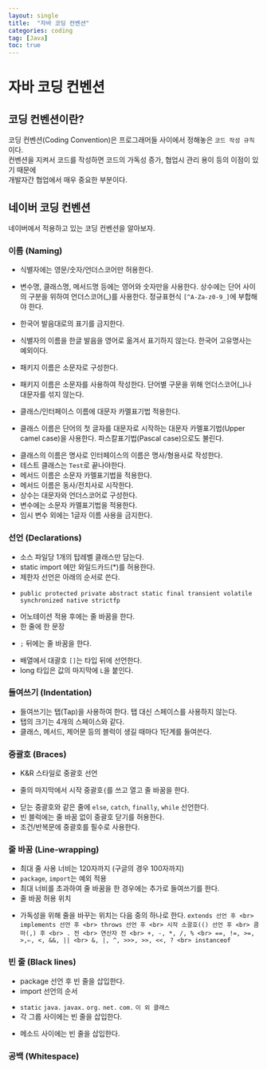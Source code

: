 ```yaml
---
layout: single
title:  "자바 코딩 컨벤션"
categories: coding
tag: [Java]
toc: true
---
```


# 자바 코딩 컨벤션

## 코딩 컨벤션이란?
코딩 컨벤션(Coding Convention)은 프로그래머들 사이에서 정해놓은 `코드 작성 규칙`이다. <br>
컨벤션을 지켜서 코드를 작성하면 코드의 가독성 증가, 협업시 관리 용이 등의 이점이 있기 때문에 <br>
개발자간 협업에서 매우 중요한 부분이다.

## 네이버 코딩 컨벤션
네이버에서 적용하고 있는 코딩 컨벤션을 알아보자.
### 이름 (Naming)
- 식별자에는 영문/숫자/언더스코어만 허용한다.
+ 변수명, 클래스명, 메서드명 등에는 영어와 숫자만을 사용한다. 상수에는 단어 사이의 구분을 위하여 언더스코어(_)를 사용한다. 정규표현식 `[^A-Za-z0-9_]`에 부합해야 한다. 
- 한국어 발음대로의 표기를 금지한다.
+ 식별자의 이름을 한글 발음을 영어로 옮겨서 표기하지 않는다. 한국어 고유명사는 예외이다.
- 패키지 이름은 소문자로 구성한다.
+  패키지 이름은 소문자를 사용하여 작성한다. 단어별 구문을 위해 언더스코어(_)나 대문자를 섞지 않는다.
- 클래스/인터페이스 이름에 대문자 카멜표기법 적용한다.
+  클래스 이름은 단어의 첫 글자를 대문자로 시작하는 대문자 카멜표기법(Upper camel case)을 사용한다. 파스칼표기법(Pascal case)으로도 불린다.
- 클래스의 이름은 명사로 인터페이스의 이름은 명사/형용사로 작성한다.
- 테스트 클래스는 `Test`로 끝나야한다.
- 메서드 이름은 소문자 카멜표기법을 적용한다.
- 메서드 이름은 동사/전치사로 시작한다.
- 상수는 대문자와 언더스코어로 구성한다. 
- 변수에는 소문자 카멜표기법을 적용한다.
- 임시 변수 외에는 1글자 이름 사용을 금지한다.

### 선언 (Declarations)
- 소스 파일당 1개의 탑레벨 클래스만 담는다.
- static import 에만 와일드카드(*)를 허용한다.
- 제한자 선언은 아래의 순서로 쓴다.
+ `public protected private abstract static final transient volatile synchronized native strictfp`
- 어노테이션 적용 후에는 줄 바꿈을 한다.
- 한 줄에 한 문장
+ `;` 뒤에는 줄 바꿈을 한다. 
- 배열에서 대괄호 `[]`는 타입 뒤에 선언한다.
- long 타입은 값의 마지막에 `L`을 붙인다.

### 들여쓰기 (Indentation)
- 들여쓰기는 탭(Tap)을 사용하여 한다. 탭 대신 스페이스를 사용하지 않는다.
- 탭의 크기는 4개의 스페이스와 같다.
- 클래스, 메서드, 제어문 등의 블럭이 생길 때마다 1단계를 들여쓴다.

### 중괄호 (Braces)
- K&R 스타일로 중괄호 선언
+ 줄의 마지막에서 시작 중괄호`{`를 쓰고 열고 줄 바꿈을 한다.
- 닫는 중괄호와 같은 줄에 `else`, `catch`, `finally`, `while` 선언한다.
- 빈 블럭에는 줄 바꿈 없이 중괄호 닫기를 허용한다.
- 조건/반복문에 중괄호를 필수로 사용한다.

### 줄 바꿈 (Line-wrapping)
- 최대 줄 사용 너비는 120자까지 (구글의 경우 100자까지)
- `package`, `import`는 예외 적용
- 최대 너비를 초과하여 줄 바꿈을 한 경우에는 추가로 들여쓰기를 한다.
- 줄 바꿈 허용 위치
+ 가독성을 위해 줄을 바꾸는 위치는 다음 중의 하나로 한다.
  ` extends 선언 후 <br>
    implements 선언 후 <br>
    throws 선언 후 <br>
    시작 소괄호(() 선언 후 <br>
    콤마(,) 후 <br>
    . 전 <br>
    연산자 전 <br>
    +, -, *, /, % <br>
    ==, !=, >=, >,⇐, <, &&, || <br>
    &, |, ^, >>>, >>, <<, ? <br>
    instanceof 
  `

### 빈 줄 (Black lines)
- package 선언 후 빈 줄을 삽입한다.
- import 선언의 순서
+ `static` `java.` `javax.` `org.` `net.` `com.` `이 외 클래스` 
+ 각 그룹 사이에는 빈 줄을 삽입한다. 
- 메소드 사이에는 빈 줄을 삽입한다.

### 공백 (Whitespace)
